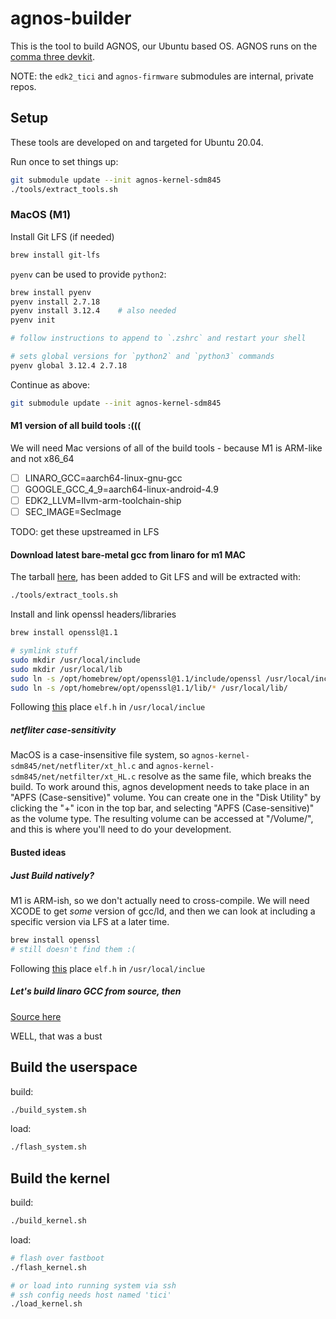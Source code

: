 # agnos-builder

This is the tool to build AGNOS, our Ubuntu based OS. AGNOS runs on the [comma three devkit](https://comma.ai/shop/products/three).

NOTE: the `edk2_tici` and `agnos-firmware` submodules are internal, private repos.

## Setup

These tools are developed on and targeted for Ubuntu 20.04.

Run once to set things up:
```sh
git submodule update --init agnos-kernel-sdm845
./tools/extract_tools.sh
```

### MacOS (M1)

Install Git LFS (if needed)

```sh
brew install git-lfs
```

`pyenv` can be used to provide `python2`:

```sh
brew install pyenv
pyenv install 2.7.18
pyenv install 3.12.4	# also needed
pyenv init

# follow instructions to append to `.zshrc` and restart your shell

# sets global versions for `python2` and `python3` commands
pyenv global 3.12.4 2.7.18
```

Continue as above:

```sh
git submodule update --init agnos-kernel-sdm845
```

#### M1 version of all build tools :(((

We will need Mac versions of all of the build tools - because M1 is ARM-like and not x86_64

 * [ ] LINARO_GCC=aarch64-linux-gnu-gcc
 * [ ] GOOGLE_GCC_4_9=aarch64-linux-android-4.9
 * [ ] EDK2_LLVM=llvm-arm-toolchain-ship
 * [ ] SEC_IMAGE=SecImage

TODO: get these upstreamed in LFS

#### Download latest bare-metal gcc from linaro for m1 MAC

The tarball [here](https://developer.arm.com/-/media/Files/downloads/gnu/13.3.rel1/binrel/arm-gnu-toolchain-13.3.rel1-darwin-arm64-aarch64-none-elf.tar.xz), has been added to Git LFS and will be extracted with:

```sh
./tools/extract_tools.sh
```

Install and link openssl headers/libraries

```sh
brew install openssl@1.1

# symlink stuff
sudo mkdir /usr/local/include
sudo mkdir /usr/local/lib
sudo ln -s /opt/homebrew/opt/openssl@1.1/include/openssl /usr/local/include
sudo ln -s /opt/homebrew/opt/openssl@1.1/lib/* /usr/local/lib/
```

Following [this](https://apple.stackexchange.com/questions/276307/installing-elf-on-mac-through-homebrew) place `elf.h` in `/usr/local/inclue`

##### netfliter case-sensitivity

MacOS is a case-insensitive file system, so `agnos-kernel-sdm845/net/netfliter/xt_hl.c` and `agnos-kernel-sdm845/net/netfilter/xt_HL.c` resolve as the same file, which breaks the build. To work around this, agnos development needs to take place in an "APFS (Case-sensitive)" volume. You can create one in the "Disk Utility" by clicking the "+" icon in the top bar, and selecting "APFS (Case-sensitive)" as the volume type. The resulting volume can be accessed at "/Volume/<volume-name>", and this is where you'll need to do your development.

#### Busted ideas

##### Just Build natively?

M1 is ARM-ish, so we don't actually need to cross-compile. We will need XCODE to get _some_ version of gcc/ld, and then we can look at including a specific version via LFS at a later time.

```sh
brew install openssl
# still doesn't find them :(
```

Following [this](https://apple.stackexchange.com/questions/276307/installing-elf-on-mac-through-homebrew) place `elf.h` in `/usr/local/inclue`

##### Let's build linaro GCC from source, then

[Source here](https://developer.arm.com/downloads/-/gnu-a/8-2-2018-08)

WELL, that was a bust


## Build the userspace

build:
```sh
./build_system.sh
```

load:
```sh
./flash_system.sh
```

## Build the kernel

build:
```sh
./build_kernel.sh
```

load:
```sh
# flash over fastboot
./flash_kernel.sh

# or load into running system via ssh
# ssh config needs host named 'tici'
./load_kernel.sh
```
